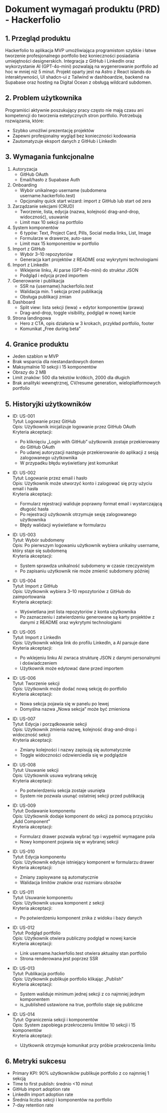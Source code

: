 # Dokument wymagań produktu (PRD) - Hackerfolio

## 1. Przegląd produktu

Hackerfolio to aplikacja MVP umożliwiająca programistom szybkie i łatwe tworzenie profesjonalnego portfolio bez konieczności posiadania umiejętności designerskich. Integracja z GitHub i LinkedIn oraz wykorzystanie AI (GPT-4o-mini) pozwalają na wygenerowanie portfolio ad hoc w mniej niż 5 minut. Projekt oparty jest na Astro z React islands do interaktywności, UI shadcn-ui z Tailwind w dashboardzie, backend na Supabase oraz hosting na Digital Ocean z obsługą wildcard subdomen.

## 2. Problem użytkownika

Programiści aktywnie poszukujący pracy często nie mają czasu ani kompetencji do tworzenia estetycznych stron portfolio. Potrzebują rozwiązania, które:

- Szybko umożliwi prezentację projektów
- Zapewni profesjonalny wygląd bez konieczności kodowania
- Zautomatyzuje eksport danych z GitHub i LinkedIn

## 3. Wymagania funkcjonalne

1. Autoryzacja
   - GitHub OAuth
   - Email/hasło z Supabase Auth
2. Onboarding
   - Wybór unikalnego username (subdomena username.hackerfolio.test)
   - Opcjonalny quick start wizard: import z GitHub lub start od zera
3. Zarządzanie sekcjami (CRUD)
   - Tworzenie, lista, edycja (nazwa, kolejność drag-and-drop, widoczność), usuwanie
   - Limit max 10 sekcji na portfolio
4. System komponentów
   - 6 typów: Text, Project Card, Pills, Social media links, List, Image
   - Formularze w drawerze, auto-save
   - Limit max 15 komponentów w portfolio
5. Import z GitHub
   - Wybór 3–10 repozytoriów
   - Generacja kart projektów z README oraz wykrytymi technologiami
6. Import z LinkedIn
   - Wklejenie linku, AI parse (GPT-4o-mini) do struktur JSON
   - Podgląd i edycja przed importem
7. Generowanie i publikacja
   - SSR na {username}.hackerfolio.test
   - Walidacja min. 1 sekcja przed publikacją
   - Obsługa publikacji zmian
8. Dashboard
   - Split view: lista sekcji (lewa) + edytor komponentów (prawa)
   - Drag-and-drop, toggle visibility, podgląd w nowej karcie
9. Strona landingowa
   - Hero z CTA, opis działania w 3 krokach, przykład portfolio, footer
   - Komunikat „Free during beta”

## 4. Granice produktu

- Jeden szablon w MVP
- Brak wsparcia dla niestandardowych domen
- Maksymalnie 10 sekcji i 15 komponentów
- Obrazy do 2 MB
- Limit znaków: 500 dla tekstów krótkich, 2000 dla długich
- Brak analityki wewnętrznej, CV/resume generation, wieloplatformowych portfolio

## 5. Historyjki użytkowników

- ID: US-001  
  Tytuł: Logowanie przez GitHub  
  Opis: Użytkownik inicjalizuje logowanie przez GitHub OAuth  
  Kryteria akceptacji:

  - Po kliknięciu „Login with GitHub” użytkownik zostaje przekierowany do GitHub OAuth
  - Po udanej autoryzacji następuje przekierowanie do aplikacji z sesją zalogowanego użytkownika
  - W przypadku błędu wyświetlany jest komunikat

- ID: US-002  
  Tytuł: Logowanie przez email i hasło  
  Opis: Użytkownik może utworzyć konto i zalogować się przy użyciu email i hasła  
  Kryteria akceptacji:

  - Formularz rejestracji waliduje poprawny format email i wystarczającą długość hasła
  - Po rejestracji użytkownik otrzymuje sesję zalogowanego użytkownika
  - Błędy walidacji wyświetlane w formularzu

- ID: US-003  
  Tytuł: Wybór subdomeny  
  Opis: Po pierwszym logowaniu użytkownik wybiera unikalny username, który staje się subdomeną  
  Kryteria akceptacji:

  - System sprawdza unikalność subdomeny w czasie rzeczywistym
  - Po zapisaniu użytkownik nie może zmienić subdomeny później

- ID: US-004  
  Tytuł: Import z GitHub  
  Opis: Użytkownik wybiera 3–10 repozytoriów z GitHub do zaimportowania  
  Kryteria akceptacji:

  - Wyświetlana jest lista repozytoriów z konta użytkownika
  - Po zaznaczeniu i zatwierdzeniu generowane są karty projektów z danymi z README oraz wykrytymi technologiami

- ID: US-005  
  Tytuł: Import z LinkedIn  
  Opis: Użytkownik wkleja link do profilu LinkedIn, a AI parsuje dane  
  Kryteria akceptacji:

  - Po wklejeniu linku AI zwraca strukturę JSON z danymi personalnymi i doświadczeniem
  - Użytkownik może edytować dane przed importem

- ID: US-006  
  Tytuł: Tworzenie sekcji  
  Opis: Użytkownik może dodać nową sekcję do portfolio  
  Kryteria akceptacji:

  - Nowa sekcja pojawia się w panelu po lewej
  - Domyślna nazwa „Nowa sekcja” może być zmieniona

- ID: US-007  
  Tytuł: Edycja i porządkowanie sekcji  
  Opis: Użytkownik zmienia nazwę, kolejność drag-and-drop i widoczność sekcji  
  Kryteria akceptacji:

  - Zmiany kolejności i nazwy zapisują się automatycznie
  - Toggle widoczności odzwierciedla się w podglądzie

- ID: US-008  
  Tytuł: Usuwanie sekcji  
  Opis: Użytkownik usuwa wybraną sekcję  
  Kryteria akceptacji:

  - Po potwierdzeniu sekcja zostaje usunięta
  - System nie pozwala usunąć ostatniej sekcji przed publikacją

- ID: US-009  
  Tytuł: Dodawanie komponentu  
  Opis: Użytkownik dodaje komponent do sekcji za pomocą przycisku „Add Component”  
  Kryteria akceptacji:

  - Formularz drawer pozwala wybrać typ i wypełnić wymagane pola
  - Nowy komponent pojawia się w wybranej sekcji

- ID: US-010  
  Tytuł: Edycja komponentu  
  Opis: Użytkownik edytuje istniejący komponent w formularzu drawer  
  Kryteria akceptacji:

  - Zmiany zapisywane są automatycznie
  - Walidacja limitów znaków oraz rozmiaru obrazów

- ID: US-011  
  Tytuł: Usuwanie komponentu  
  Opis: Użytkownik usuwa komponent z sekcji  
  Kryteria akceptacji:

  - Po potwierdzeniu komponent znika z widoku i bazy danych

- ID: US-012  
  Tytuł: Podgląd portfolio  
  Opis: Użytkownik otwiera publiczny podgląd w nowej karcie  
  Kryteria akceptacji:

  - Link username.hackerfolio.test otwiera aktualny stan portfolio
  - Strona renderowana jest poprzez SSR

- ID: US-013  
  Tytuł: Publikacja portfolio  
  Opis: Użytkownik publikuje portfolio klikając „Publish”  
  Kryteria akceptacji:

  - System waliduje minimum jednej sekcji z co najmniej jednym komponentem
  - is_published ustawione na true, portfolio staje się publiczne

- ID: US-014  
  Tytuł: Ograniczenia sekcji i komponentów  
  Opis: System zapobiega przekroczeniu limitów 10 sekcji i 15 komponentów  
  Kryteria akceptacji:
  - Użytkownik otrzymuje komunikat przy próbie przekroczenia limitu

## 6. Metryki sukcesu

- Primary KPI: 90% użytkowników publikuje portfolio z co najmniej 1 sekcją
- Time to first publish: średnio <10 minut
- GitHub import adoption rate
- LinkedIn import adoption rate
- Średnia liczba sekcji i komponentów na portfolio
- 7-day retention rate
